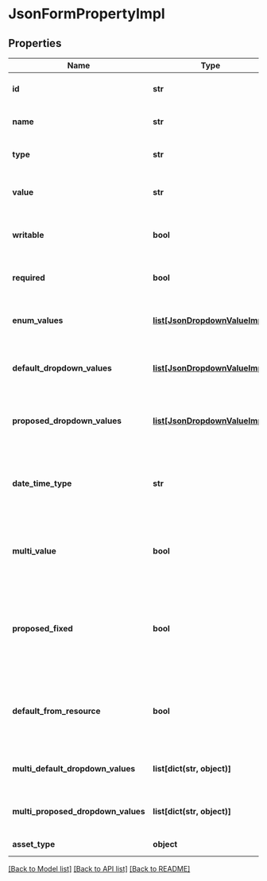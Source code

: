 # JsonFormPropertyImpl

## Properties
Name | Type | Description | Notes
------------ | ------------- | ------------- | -------------
**id** | **str** | The id of the property | [optional] 
**name** | **str** | The name of the property | [optional] 
**type** | **str** | The property type | [optional] 
**value** | **str** | The property (default) value | [optional] 
**writable** | **bool** | Whether the property is writable | [optional] 
**required** | **bool** | Whether the property is required | [optional] 
**enum_values** | [**list[JsonDropdownValueImpl]**](JsonDropdownValueImpl.md) | The property&#39;s enum values | [optional] 
**default_dropdown_values** | [**list[JsonDropdownValueImpl]**](JsonDropdownValueImpl.md) | The property&#39;s default droprownd values | [optional] 
**proposed_dropdown_values** | [**list[JsonDropdownValueImpl]**](JsonDropdownValueImpl.md) | The property&#39;s proposed dropdown values | [optional] 
**date_time_type** | **str** | The datetime type in case the property is of type datetime | [optional] 
**multi_value** | **bool** | Whether the property allows multiple values | [optional] 
**proposed_fixed** | **bool** | Whether the property&#39;s proposed values are the only set of allowed values to select | [optional] 
**default_from_resource** | **bool** | Whether the property&#39;s default value is the current resource | [optional] 
**multi_default_dropdown_values** | **list[dict(str, object)]** | The multi default dropdown values | [optional] 
**multi_proposed_dropdown_values** | **list[dict(str, object)]** | The multi proposed dropdown values | [optional] 
**asset_type** | **object** | The asset type | [optional] 

[[Back to Model list]](../README.md#documentation-for-models) [[Back to API list]](../README.md#documentation-for-api-endpoints) [[Back to README]](../README.md)



